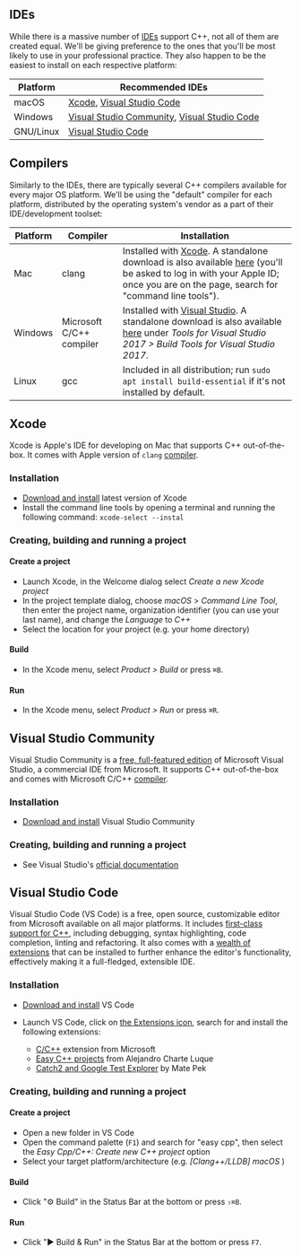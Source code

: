 ## IDEs

While there is a massive number of [IDEs](https://en.wikipedia.org/wiki/Integrated_development_environment) support C++, not all of them are created equal. We'll be giving preference to the ones that you'll be most likely to use in your professional practice. They also happen to be the easiest to install on each respective platform:

| Platform | Recommended IDEs |
| -------- | ---------------- |
| macOS    | [Xcode](#xcode), [Visual Studio Code](#visual-studio-code) |
| Windows  | [Visual Studio Community](#visual-studio-community), [Visual Studio Code](#visual-studio-code) |
| GNU/Linux | [Visual Studio Code](#visual-studio-code) |


## Compilers

Similarly to the IDEs, there are typically several C++ compilers available for every major OS platform. We'll be using the "default" compiler for each platform, distributed by the operating system's vendor as a part of their IDE/development toolset:

| Platform | Compiler | Installation |
| -------- | -------- | ------------ |
| Mac      | clang    | Installed with [Xcode](#xcode). A standalone download is also available [here](https://developer.apple.com/download/more/) (you'll be asked to log in with your Apple ID; once you are on the page, search for "command line tools"). |
| Windows  | Microsoft C/C++ compiler | Installed with [Visual Studio](#visual-studio-community). A standalone download is also available [here](https://visualstudio.microsoft.com/downloads/) under _Tools for Visual Studio 2017 > Build Tools for Visual Studio 2017_.  |
| Linux    | gcc      | Included in all distribution; run `sudo apt install build-essential` if it's not installed by default. |


## Xcode

Xcode is Apple's IDE for developing on Mac that supports C++ out-of-the-box. It comes with Apple version of `clang` [compiler](#compilers).

### Installation
 
 - [Download and install](https://itunes.apple.com/us/app/xcode/id497799835) latest version of Xcode
 - Install the command line tools by opening a terminal and running the following command: `xcode-select --instal`

### Creating, building and running a project

#### Create a project
 - Launch Xcode, in the Welcome dialog select _Create a new Xcode project_
 - In the project template dialog, choose _macOS_ > _Command Line Tool_, then enter the project name, organization identifier (you can use your last name), and change the _Language_ to _C++_
 - Select the location for your project (e.g. your home directory)

#### Build

 - In the Xcode menu, select _Product > Build_ or press `⌘B`.

#### Run

 - In the Xcode menu, select _Product > Run_ or press `⌘R`.


## Visual Studio Community

Visual Studio Community is a [free, full-featured edition](https://visualstudio.microsoft.com/vs/compare/) of Microsoft Visual Studio, a commercial IDE from Microsoft. It supports C++ out-of-the-box and comes with Microsoft C/C++ [compiler](#compilers).

### Installation

 - [Download and install](https://visualstudio.microsoft.com/vs/features/cplusplus/) Visual Studio Community

### Creating, building and running a project

- See Visual Studio's [official documentation](https://docs.microsoft.com/en-us/cpp/ide/walkthrough-working-with-projects-and-solutions-cpp?view=vs-2017)
 

## Visual Studio Code

Visual Studio Code (VS Code) is a free, open source, customizable editor from Microsoft available on all major platforms. It includes [first-class support for C++](https://code.visualstudio.com/docs/languages/cpp), including debugging, syntax highlighting, code completion, linting and refactoring. It also comes with a [wealth of extensions](https://marketplace.visualstudio.com/vscode) that can be installed to further enhance the editor's functionality, effectively making it a full-fledged, extensible IDE.

### Installation

  - [Download and install](https://code.visualstudio.com) VS Code
  - Launch VS Code, click on [the Extensions icon](https://code.visualstudio.com/docs/editor/extension-gallery#_browse-for-extensions), search for and install the following extensions:

    - [C/C++](https://marketplace.visualstudio.com/items?itemName=ms-vscode.cpptools) extension from Microsoft    
    - [Easy C++ projects](https://marketplace.visualstudio.com/items?itemName=acharluk.easy-cpp-projects) from Alejandro Charte Luque
    - [Catch2 and Google Test Explorer](https://marketplace.visualstudio.com/items?itemName=matepek.vscode-catch2-test-adapter) by Mate Pek


### Creating, building and running a project
 
#### Create a project
 - Open a new folder in VS Code
 - Open the command palette (`F1`) and search for "easy cpp", then select the _Easy Cpp/C++: Create new C++ project_ option
 - Select your target platform/architecture (e.g. _\[Clang++/LLDB\] macOS_ )

#### Build
 - Click "⚙️ Build" in the Status Bar at the bottom or press `⇧⌘B`.

#### Run
 - Click "▶ Build & Run" in the Status Bar at the bottom or press `F7`.

